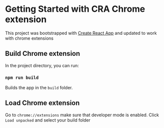 # Getting Started with CRA Chrome extension

This project was bootstrapped with [Create React App](https://github.com/facebook/create-react-app) 
and updated to work with chrome extensions 

## Build Chrome extension

In the project directory, you can run:

### `npm run build`

Builds the app in the `build` folder.

## Load Chrome extension
Go to `chrome://extensions` make sure that developer mode is enabled.
Click `Load unpacked` and select your build folder